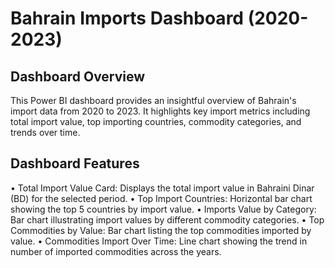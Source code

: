 # Bahrain Imports Dashboard (2020-2023)
## Dashboard Overview 
This Power BI dashboard provides an insightful overview of Bahrain's import data from 2020 to 2023. It highlights key import metrics including total import value, top importing countries, commodity categories, and trends over time.
## Dashboard Features
•	Total Import Value Card: Displays the total import value in Bahraini Dinar (BD) for the selected period.
•	Top Import Countries: Horizontal bar chart showing the top 5 countries by import value.
•	Imports Value by Category: Bar chart illustrating import values by different commodity categories.
•	Top Commodities by Value: Bar chart listing the top commodities imported by value.
•	Commodities Import Over Time: Line chart showing the trend in number of imported commodities across the years.
